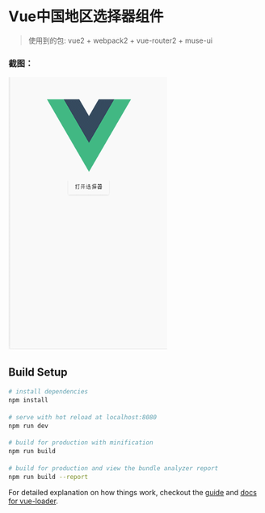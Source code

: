 # Vue中国地区选择器组件

> 使用到的包: vue2 + webpack2 + vue-router2 + muse-ui


### 截图：

![](https://raw.githubusercontent.com/ElderJames/Vue-ChinaAreaPicker/master/screenshot/picker.gif)

## Build Setup

``` bash
# install dependencies
npm install

# serve with hot reload at localhost:8080
npm run dev

# build for production with minification
npm run build

# build for production and view the bundle analyzer report
npm run build --report
```

For detailed explanation on how things work, checkout the [guide](http://vuejs-templates.github.io/webpack/) and [docs for vue-loader](http://vuejs.github.io/vue-loader).
